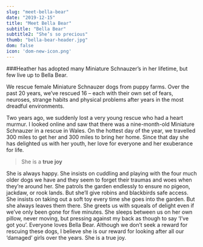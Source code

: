 ```yaml
---
slug: "meet-bella-bear"
date: "2019-12-15"
title: "Meet Bella Bear"
subtitle: "Bella Bear"
subtitle2: "She’s so precious"
thumb: "bella-bear-header.jpg"
dom: false
icon: 'dom-new-icon.png'
---
```


###Heather has adopted many Miniature Schnauzer’s in her lifetime, but few live up to Bella Bear.

We rescue female Miniature Schnauzer dogs from puppy farms. Over the past 20 years, we’ve rescued 16 – each with their own set of fears, neuroses, strange habits and physical problems after years in the most dreadful environments.

Two years ago, we suddenly lost a very young rescue who had a heart murmur. I looked online and saw that there was a nine-month-old Miniature Schnauzer in a rescue in Wales. On the hottest day of the year, we travelled 300 miles to get her and 300 miles to bring her home. Since that day she has delighted us with her youth, her love for everyone and her exuberance for life.

> She is a **true joy**

She is always happy. She insists on cuddling and playing with the four much older dogs we have and they seem to forget their traumas and woes when they’re around her. She patrols the garden endlessly to ensure no pigeon, jackdaw, or rook lands. But she’ll give robins and blackbirds safe access. She insists on taking out a soft toy every time she goes into the garden. But she always leaves them there. She greets us with squeals of delight even if we’ve only been gone for five minutes. She sleeps between us on her own pillow, never moving, but pressing against my back as though to say ‘I’ve got you’. Everyone loves Bella Bear. Although we don’t seek a reward for rescuing these dogs, I believe she is our reward for looking after all our ‘damaged’ girls over the years. She is a true joy.